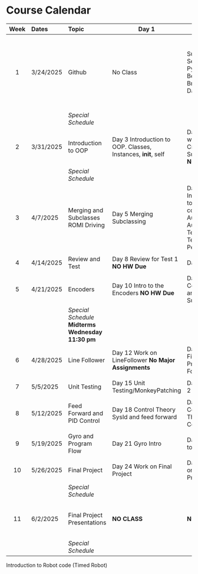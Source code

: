 [comment]: render 
[comment]: landscape

# Course Calendar


| Week | Dates     | Topic                                                 | Day 1                                                         | Day 2                                                                                       | Day 3                                                                                                           |
|:----:|:----------|:------------------------------------------------------|---------------------------------------------------------------|---------------------------------------------------------------------------------------------|-----------------------------------------------------------------------------------------------------------------|
|  1   | 3/24/2025 | Github                                                | No Class                                                      | Survey, Setup PyCharm,  Begin git. Branching.  Day 1                                        | git: commits, branches, pull-requests, working as a team, \\ begin first git projects \\ Day 2 (Day 1 Hartford) |
|      |           | *Special Schedule*                                    |                                                               |                                                                                             |                                                                                                                 |
|  2   | 3/31/2025 | Introduction to OOP                                   | Day 3 Introduction to OOP. Classes, Instances, __init__, self | Day 4 More with OOP. Creating Subclasses.  **NO HW Due**                                    | **Spring Visits** NEDCMP (No Class)                                                                             |
|      |           | *Special Schedule*                                    |                                                               |                                                                                             |                                                                                                                 |
|  3   | 4/7/2025  | Merging and Subclasses ROMI Driving                   | Day 5 Merging Subclassing                                     | Day 6 Introduction to robot code. AutoInit, AutoPeriodic, Teleop Init <br/> Teleop Periodic | Day 7 Get ROMI Driving  without Subsystems                                                                      |
|      |           |                                                       |                                                               |                                                                                             |                                                                                                                 |
|  4   | 4/14/2025 | Review and Test                                       | Day 8 Review for Test 1   **NO HW Due**                       | Day 9 Test 1                                                                                | **(WORLDS) (No Class)**                                                                                         |
|      |           |                                                       |                                                               |                                                                                             |                                                                                                                 |
|  5   | 4/21/2025 | Encoders                                              | Day 10 Intro to the Encoders   **NO HW Due**                  | Day 11  Intro Commands and Subsystems                                                       | **NO CLASS: Long Weekend**                                                                                      |
|      |           | *Special Schedule*    **Midterms Wednesday 11:30 pm** |                                                               |                                                                                             |                                                                                                                 |
|  6   | 4/28/2025 | Line Follower                                         | Day 12 Work on LineFollower  **No Major Assignments**         | Day 13 Finish and Present Line Follower                                                     | Day 14  Unit Testing 1                                                                                          |
|      |           |                                                       |                                                               |                                                                                             |                                                                                                                 |
|  7   | 5/5/2025  | Unit Testing                                          | Day 15 Unit Testing/MonkeyPatching                            | Day 16 Test 2 Review                                                                        | Day 17 Test 2                                                                                                   |
|      |           |                                                       |                                                               |                                                                                             |                                                                                                                 |
|  8   | 5/12/2025 | Feed Forward and PID Control                          | Day 18 Control Theory SysId and feed forward                  | Day 19 Control Theory 1  PID Control                                                        | Day 20 PID Control Drive to Distance                                                                            |
|      |           |                                                       |                                                               |                                                                                             |                                                                                                                 |
|  9   | 5/19/2025 | Gyro and Program Flow                                 | Day 21 Gyro Intro                                             | Day 22 Drive to Turn                                                                        | Day 23 Advanced Presentations                                                                                   |
|      |           |                                                       |                                                               |                                                                                             |                                                                                                                 |
|  10  | 5/26/2025 | Final Project                                         | Day 24 Work on Final Project                                  | Day 25 Work on Final Project                                                                | **NO CLASS: Prize Day**                                                                                         |
|      |           | *Special Schedule*                                    |                                                               |                                                                                             |                                                                                                                 |
|  11  | 6/2/2025  | Final Project Presentations                           | **NO CLASS**                                                  | **NO CLASS**                                                                                | **TEE Thursday AM Final Project Demos**                                                                         |
|      |           | *Special Schedule*                                    |                                                               |                                                                                             |                                                                                                                 |

Introduction to Robot code (Timed Robot)